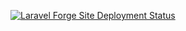 [![Laravel Forge Site Deployment Status](https://img.shields.io/endpoint?url=https%3A%2F%2Fforge.laravel.com%2Fsite-badges%2F760b434a-6288-4d67-be0a-13f2a79567e2&style=plastic)](https://forge.laravel.com/servers/823520/sites/2407032)
